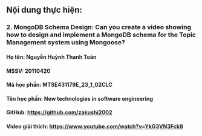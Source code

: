 ## Nội dung thực hiện:

### 2. MongoDB Schema Design: Can you create a video showing how to design and implement a MongoDB schema for the Topic Management system using Mongoose?

#### Họ tên: Nguyễn Huỳnh Thanh Toàn

#### MSSV: 20110420

#### Mã học phần: MTSE431179E_23_1_02CLC

#### Tên học phần: New technologies in software engineering

#### GitHub: https://github.com/zakushi2002

#### Video giải thích: https://www.youtube.com/watch?v=YkG3VN3Fck8
